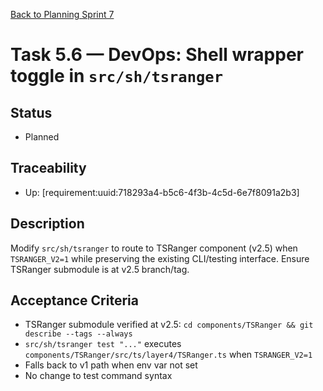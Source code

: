 [Back to Planning Sprint 7](./planning.md)

# Task 5.6 — DevOps: Shell wrapper toggle in `src/sh/tsranger`

## Status
- Planned

## Traceability
- Up: [requirement:uuid:718293a4-b5c6-4f3b-4c5d-6e7f8091a2b3]

## Description
Modify `src/sh/tsranger` to route to TSRanger component (v2.5) when `TSRANGER_V2=1` while preserving the existing CLI/testing interface. Ensure TSRanger submodule is at v2.5 branch/tag.

## Acceptance Criteria
- TSRanger submodule verified at v2.5: `cd components/TSRanger && git describe --tags --always`
- `src/sh/tsranger test "..."` executes `components/TSRanger/src/ts/layer4/TSRanger.ts` when `TSRANGER_V2=1`
- Falls back to v1 path when env var not set
- No change to test command syntax